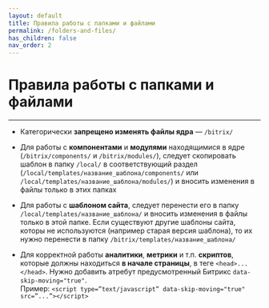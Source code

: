 ```yaml
---
layout: default
title: Правила работы с папками и файлами
permalink: /folders-and-files/
has_children: false
nav_order: 2
---
```


# Правила работы с папками и файлами

---

* Категорически **запрещено изменять файлы ядра** — `/bitrix/`

* Для работы с **компонентами** и **модулями** находящимися в ядре (`/bitrix/components/` и `/bitrix/modules/`), следует скопировать шаблон в папку `/local/` в соответствующий раздел (`/local/templates/название_шаблона/components/` или `/local/templates/название_шаблона/modules/`) и вносить изменения в файлы только в этих папках

* Для работы с **шаблоном сайта**, следует перенести его в папку `/local/templates/название_шаблона/` и вносить изменения в файлы только в этой папке. Если существуют другие шаблоны сайта, которы не используются (например старая версия шаблона), то их нужно перенести в папку `/bitrix/templates/название_шаблона/`

* Для корректной работы **аналитики**, **метрики** и т.п. **скриптов**, которые должны находиться **в начале страницы**, в теге `<head>...</head>`. Нужно добавить атребут предусмотренный Битрикс `data-skip-moving="true"`.\
Пример: `<script type=”text/javascript” data-skip-moving="true" src=”...”></script>`

<br>
